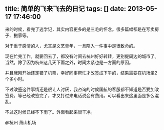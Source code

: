 title: 简单的飞来飞去的日记
tags: []
date: 2013-05-17 17:46:00
---

来的时候，看完了逃学记，其实内容更多的是三毛的怀念。很多篇幅都是在写卖房子、搬家等。

对于重于感情的人，尤其是文艺青年，一旦陷入一件事中是很致命的。

现在忙完工作，就要回去了，都没有时间去杭州好好转转，更别提周边的城市了。当然，除了因为杭州这几天下雨之外，时间太紧也是一方面的原因。

并且我刚开始还定错了机票，幸好同事帮忙才改签成下午的，结果需要在机场坐2个多小时。
<!--more-->
不过改签这件事情还是很让人讨厌，我咨询的时候国航的客服都不知道是否要加改签费，等已经改签完了，才又打过来电话说会有费用。可以看出来这里面是多么混乱。

不过这时候已经不下雨了。外面看起来很干净。

@杭州 萧山机场